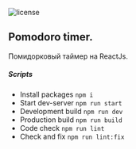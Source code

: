 ![license](https://img.shields.io/github/license/websega/pomodoro-timer-reactjs "license")

## Pomodoro timer.
Помидорковый таймер на ReactJs.

##### Scripts
- Install packages    ```npm i```
- Start dev-server    ```npm run start```
- Development build   ```npm run dev```
- Production build    ```npm run build```
- Сode check          ```npm run lint```
- Check and fix       ```npm run lint:fix```
